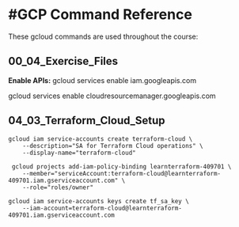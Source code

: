 #GCP Command Reference
=====================

These gcloud commands are used throughout the course:

## 00_04_Exercise_Files
**Enable APIs:**
gcloud services enable iam.googleapis.com

gcloud services enable cloudresourcemanager.googleapis.com


## 04_03_Terraform_Cloud_Setup
```
gcloud iam service-accounts create terraform-cloud \
    --description="SA for Terraform Cloud operations" \
    --display-name="terraform-cloud"

 gcloud projects add-iam-policy-binding learnterraform-409701 \
    --member="serviceAccount:terraform-cloud@learnterraform-409701.iam.gserviceaccount.com" \
    --role="roles/owner"

gcloud iam service-accounts keys create tf_sa_key \
    --iam-account=terraform-cloud@learnterraform-409701.iam.gserviceaccount.com
```